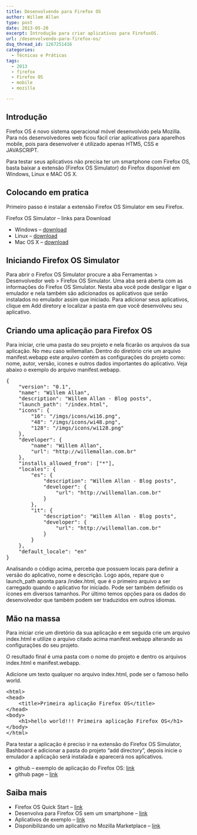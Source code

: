 ```yaml
---
title: Desenvolvendo para Firefox OS
author: Willem Allan
type: post
date: 2013-05-20
excerpt: Introdução para criar aplicativos para FirefoxOS.
url: /desenvolvendo-para-firefox-os/
dsq_thread_id: 1267251416
categories:
  - Técnicas e Práticas
tags:
  - 2013
  - firefox
  - Firefox OS
  - mobile
  - mozilla

---
```

## Introdução

Firefox OS é novo sistema operacional móvel desenvolvido pela Mozilla. Para nós desenvolvedores web ficou fácil criar aplicativos para aparelhos mobile, pois para desenvolver é utilizado apenas HTM5, CSS e JAVASCRIPT.

Para testar seus aplicativos não precisa ter um smartphone com Firefox OS, basta baixar a extensão (Firefox OS Simulator) do Firefox disponível em Windows, Linux e MAC OS X.

## Colocando em pratica

Primeiro passo é instalar a extensão Firefox OS Simulator em seu Firefox.

Firefox OS Simulator &#8211; links para Download

  * Windows &#8211; <a href="https://addons.mozilla.org/firefox/downloads/file/190978/firefox_os_simulator-2.0-fx-windows.xpi" target="_blank">download</a>
  * Linux &#8211; <a href="https://addons.mozilla.org/firefox/downloads/file/190986/firefox_os_simulator-2.0-fx-linux.xpi" target="_blank">download</a>
  * Mac OS X &#8211; <a href="https://addons.mozilla.org/firefox/downloads/file/190998/firefox_os_simulator-2.0-fx-mac.xpi" target="_blank">download</a>

## Iniciando Firefox OS Simulator

Para abrir o Firefox OS Simulator procure a aba Ferramentas > Desenvolvedor web > Firefox OS Simulator. Uma aba será aberta com as informações do Firefox OS Simulator. Nesta aba você pode desligar e ligar o emulador e nela também são adicionados os aplicativos que serão instalados no emulador assim que iniciado. Para adicionar seus aplicativos, clique em Add diretory e localizar a pasta em que você desenvolveu seu aplicativo.

## Criando uma aplicação para Firefox OS

Para iniciar, crie uma pasta do seu projeto e nela ficarão os arquivos da sua aplicação. No meu caso willemallan. Dentro do diretório crie um arquivo manifest.webapp este arquivo contém as configurações do projeto como: nome, autor, versão, icones e outros dados importantes do aplicativo. Veja abaixo o exemplo do arquivo manifest.webapp.

<pre class="lang-html linenums">{
    "version": "0.1",
    "name": "Willem Allan",
    "description": "Willem Allan - Blog posts",
    "launch_path": "/index.html",
    "icons": {
        "16": "/imgs/icons/wi16.png",
        "48": "/imgs/icons/wi48.png",
        "128": "/imgs/icons/wi128.png"
    },
    "developer": {
        "name": "Willem Allan",
        "url": "http://willemallan.com.br"
    },
    "installs_allowed_from": ["*"],
    "locales": {
        "es": {
            "description": "Willem Allan - Blog posts",
            "developer": {
                "url": "http://willemallan.com.br"
            }
        },
        "it": {
            "description": "Willem Allan - Blog posts",
            "developer": {
                "url": "http://willemallan.com.br"
            }
        }
    },
    "default_locale": "en"
}</pre>

Analisando o código acima, perceba que possuem locais para definir a versão do aplicativo, nome e descrição. Logo após, repare que o launch_path aponta para /index.html, que é o primeiro arquivo a ser carregado quando o aplicativo for iniciado. Pode ser também definido os ícones em diversos tamanhos. Por último temos opções para os dados do desenvolvedor que também podem ser traduzidos em outros idiomas.

## Mão na massa

Para iniciar crie um diretório da sua aplicação e em seguida crie um arquivo index.html e utilize o arquivo citado acima manifest.webapp alterando as configurações do seu projeto.

O resultado final é uma pasta com o nome do projeto e dentro os arquivos index.html e manifest.webapp.

Adicione um texto qualquer no arquivo index.html, pode ser o famoso hello world.

<pre class="lang-html linenums">&lt;html&gt;
&lt;head&gt;
    &lt;title&gt;Primeira aplicação Firefox OS&lt;/title&gt;
&lt;/head&gt;
&lt;body&gt;
    &lt;h1&gt;hello world!!! Primeira aplicação Firefox OS&lt;/h1&gt;
&lt;/body&gt;
&lt;/html&gt;</pre>

Para testar a aplicação é preciso ir na extensão do Firefox OS Simulator, Bashboard e adicionar a pasta do projeto &#8220;add directory&#8221;, depois inicie o emulador a aplicação será instalada e aparecerá nos aplicativos.

  * github &#8211; exemplo de aplicação do Firefox OS: <a href="https://github.com/willemallan/tableless-firefox-os-example" target="_blank">link</a>
  * github page &#8211; <a href="http://willemallan.github.io/tableless-firefox-os-example/" target="_blank">link</a>

## Saiba mais

  * Firefox OS Quick Start &#8211; <a href="https://marketplace.firefox.com/developers/docs/quick_start" target="_blank">link</a>
  * Desenvolva para Firefox OS sem um smartphone &#8211; <a href="https://marketplace.firefox.com/developers/docs/firefox_os_simulator" target="_blank">link</a>
  * Aplicativos de exemplo &#8211; <a href="https://marketplace.firefox.com/developers/docs/reference_apps" target="_blank">link</a>
  * Disponibilizando um aplicativo no Mozilla Marketplace &#8211; <a href="https://developer.mozilla.org/pt-BR/docs/Apps/Submitting_an_app" target="_blank">link</a>